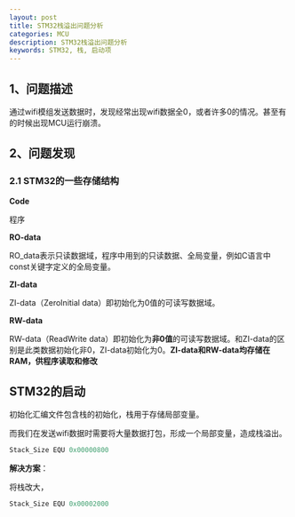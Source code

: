 ```yaml
---
layout: post
title: STM32栈溢出问题分析
categories: MCU
description: STM32栈溢出问题分析
keywords: STM32, 栈, 启动项
---
```


## 1、问题描述
通过wifi模组发送数据时，发现经常出现wifi数据全0，或者许多0的情况。甚至有的时候出现MCU运行崩溃。

## 2、问题发现

### 2.1 STM32的一些存储结构
**Code**

程序

**RO-data**

RO_data表示只读数据域，程序中用到的只读数据、全局变量，例如C语言中const关键字定义的全局变量。

**ZI-data**

ZI-data（ZeroInitial data）即初始化为0值的可读写数据域。

**RW-data**

RW-data（ReadWrite data）即初始化为**非0值**的可读写数据域。和ZI-data的区别是此类数据初始化非0，ZI-data初始化为0。**ZI-data和RW-data均存储在RAM，供程序读取和修改**

## STM32的启动
初始化汇编文件包含栈的初始化，栈用于存储局部变量。

而我们在发送wifi数据时需要将大量数据打包，形成一个局部变量，造成栈溢出。

```asm
Stack_Size EQU 0x00000800
```

**解决方案**：

将栈改大，

```asm
Stack_Size EQU 0x00002000
```

